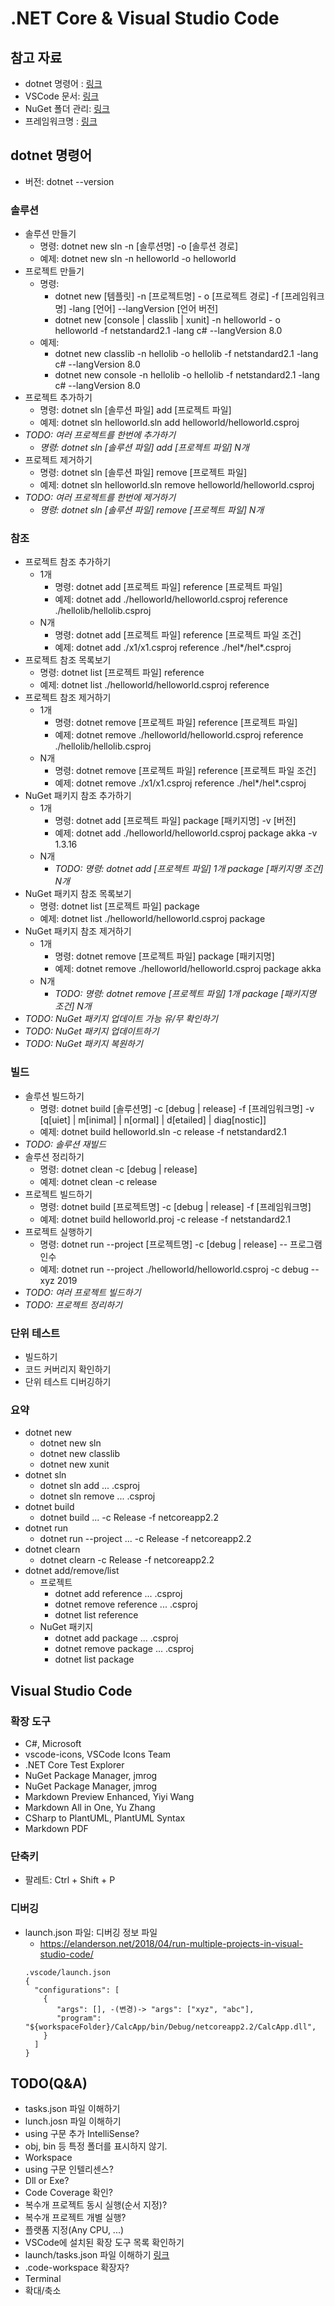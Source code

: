 # .NET Core & Visual Studio Code

## 참고 자료
- dotnet 명령어 : [링크](https://docs.microsoft.com/ko-kr/dotnet/core/tools/dotnet?tabs=netcore21)
- VSCode 문서: [링크](https://code.visualstudio.com/docs)
- NuGet 폴더 관리: [링크](https://docs.microsoft.com/ko-kr/nuget/consume-packages/managing-the-global-packages-and-cache-folders)
- 프레임워크명 : [링크](https://docs.microsoft.com/ko-kr/dotnet/standard/frameworks)

## dotnet 명령어
- 버전: dotnet --version

### 솔루션
- 솔루션 만들기
  - 명령: dotnet new sln -n [솔루션명] -o [솔루션 경로]
  - 예제: dotnet new sln -n helloworld -o helloworld
- 프로젝트 만들기
  - 명령: 
    - dotnet new [템플릿] -n [프로젝트명] - o [프로젝트 경로] -f [프레임워크명] -lang [언어] --langVersion [언어 버전] 
    - dotnet new [console | classlib | xunit] -n helloworld - o helloworld -f netstandard2.1 -lang c# --langVersion 8.0
  - 예제:   
    - dotnet new classlib -n hellolib -o hellolib -f netstandard2.1 -lang c# --langVersion 8.0
    - dotnet new console -n hellolib -o hellolib -f netstandard2.1 -lang c# --langVersion 8.0
- 프로젝트 추가하기
  - 명령: dotnet sln [솔루션 파일] add [프로젝트 파일]
  - 예제: dotnet sln helloworld.sln add helloworld/helloworld.csproj  
- _TODO: 여러 프로젝트를 한번에 추가하기_
  - _명령: dotnet sln [솔루션 파일] add [프로젝트 파일] N개_
- 프로젝트 제거하기
  - 명령: dotnet sln [솔루션 파일] remove [프로젝트 파일]
  - 예제: dotnet sln helloworld.sln remove helloworld/helloworld.csproj 
- _TODO: 여러 프로젝트를 한번에 제거하기_
  - _명령: dotnet sln [솔루션 파일] remove [프로젝트 파일] N개_

### 참조
- 프로젝트 참조 추가하기
  - 1개
    - 명령: dotnet add [프로젝트 파일] reference [프로젝트 파일]
    - 예제: dotnet add ./helloworld/helloworld.csproj reference ./hellolib/hellolib.csproj  
  - N개
    - 명령: dotnet add [프로젝트 파일] reference [프로젝트 파일 조건]
    - 예제: dotnet add ./x1/x1.csproj reference ./hel*/hel*.csproj
- 프로젝트 참조 목록보기
  - 명령: dotnet list [프로젝트 파일] reference   
  - 예제: dotnet list ./helloworld/helloworld.csproj reference   
- 프로젝트  참조 제거하기
  - 1개
    - 명령: dotnet remove [프로젝트 파일] reference [프로젝트 파일]
    - 예제: dotnet remove ./helloworld/helloworld.csproj reference ./hellolib/hellolib.csproj
  - N개
    - 명령: dotnet remove [프로젝트 파일] reference [프로젝트 파일 조건]
    - 예제: dotnet remove ./x1/x1.csproj reference ./hel*/hel*.csproj	
- NuGet 패키지 참조 추가하기	
  - 1개
    - 명령: dotnet add [프로젝트 파일] package [패키지명] -v [버전]
    - 예제: dotnet add ./helloworld/helloworld.csproj package akka -v 1.3.16
  - N개
    - _TODO: 명령: dotnet add [프로젝트 파일] 1개 package [패키지명 조건] N개_
- NuGet 패키지 참조 목록보기
  - 명령: dotnet list [프로젝트 파일] package   
  - 예제: dotnet list ./helloworld/helloworld.csproj package   
- NuGet 패키지 참조 제거하기
  - 1개
    - 명령: dotnet remove [프로젝트 파일] package [패키지명]
    - 예제: dotnet remove ./helloworld/helloworld.csproj package akka
  - N개
    - _TODO: 명령: dotnet remove [프로젝트 파일] 1개 package [패키지명 조건] N개_
- _TODO: NuGet 패키지 업데이트 가능 유/무 확인하기_
- _TODO: NuGet 패키지 업데이트하기_
- _TODO: NuGet 패키지 복원하기_
	
### 빌드
- 솔루션 빌드하기
  - 명령: dotnet build [솔루션명] -c [debug | release] -f [프레임워크명] -v [q[uiet] | m[inimal] | n[ormal] | d[etailed] | diag[nostic]]
  - 예제: dotnet build helloworld.sln -c release -f netstandard2.1
- _TODO: 솔루션 재빌드_
- 솔루션 정리하기
  - 명령: dotnet clean -c [debug | release]
  - 예제: dotnet clean -c release
- 프로젝트 빌드하기	
  - 명령: dotnet build [프로젝트명] -c [debug | release] -f [프레임워크명]
  - 예제: dotnet build helloworld.proj -c release -f netstandard2.1
- 프로젝트 실행하기
  - 명령: dotnet run --project [프로젝트명] -c [debug | release] -- 프로그램인수
  - 예제: dotnet run --project ./helloworld/helloworld.csproj -c debug -- xyz 2019
- _TODO: 여러 프로젝트  빌드하기_
- _TODO: 프로젝트 정리하기_

### 단위 테스트
- 빌드하기
- 코드 커버리지 확인하기
- 단위 테스트 디버깅하기

### 요약
- dotnet new
  - dotnet new sln
  - dotnet new classlib
  - dotnet new xunit
- dotnet sln
  - dotnet sln add ... .csproj
  - dotnet sln remove ... .csproj
- dotnet build  
  - dotnet build ... -c Release -f netcoreapp2.2
- dotnet run
   - dotnet run --project ... -c Release -f netcoreapp2.2
- dotnet clearn  
  - dotnet clearn -c Release -f netcoreapp2.2
- dotnet add/remove/list
  - 프로젝트
    - dotnet add reference ... .csproj
    - dotnet remove reference ... .csproj
    - dotnet list reference
  - NuGet 패키지
    - dotnet add package ... .csproj
    - dotnet remove package ... .csproj
    - dotnet list package  

## Visual Studio Code

### 확장 도구
- C#, Microsoft
- vscode-icons, VSCode Icons Team
- .NET Core Test Explorer
- NuGet Package Manager, jmrog
- NuGet Package Manager, jmrog
- Markdown Preview Enhanced, Yiyi Wang
- Markdown All in One, Yu Zhang
- CSharp to PlantUML, PlantUML Syntax
- Markdown PDF

### 단축키
- 팔레트: Ctrl + Shift + P

### 디버깅
- launch.json 파일: 디버깅 정보 파일
  - https://elanderson.net/2018/04/run-multiple-projects-in-visual-studio-code/
  ```
  .vscode/launch.json
  {
    "configurations": [
      {
         "args": [], -(변경)-> "args": ["xyz", "abc"],
	     "program": "${workspaceFolder}/CalcApp/bin/Debug/netcoreapp2.2/CalcApp.dll",
      }  
    ]
  }
  ```

## TODO(Q&A)
- tasks.json 파일 이해하기
- lunch.josn 파일 이해하기
- using 구문 추가 IntelliSense?
- obj, bin 등 특정 폴더를 표시하지 않기.
- Workspace
- using 구문 인텔리센스?
- Dll or Exe?
- Code Coverage 확인?
- 복수개 프로젝트 동시 실행(순서 지정)?
- 복수개 프로젝트 개별 실행?
- 플랫폼 지정(Any CPU, ...)
- VSCode에 설치된 확장 도구 목록 확인하기
- launch/tasks.json 파일 이해하기 [링크](https://docs.microsoft.com/ko-kr/visualstudio/ide/customize-build-and-debug-tasks-in-visual-studio?view=vs-2019)
- .code-workspace 확장자?
- Terminal
- 확대/축소
